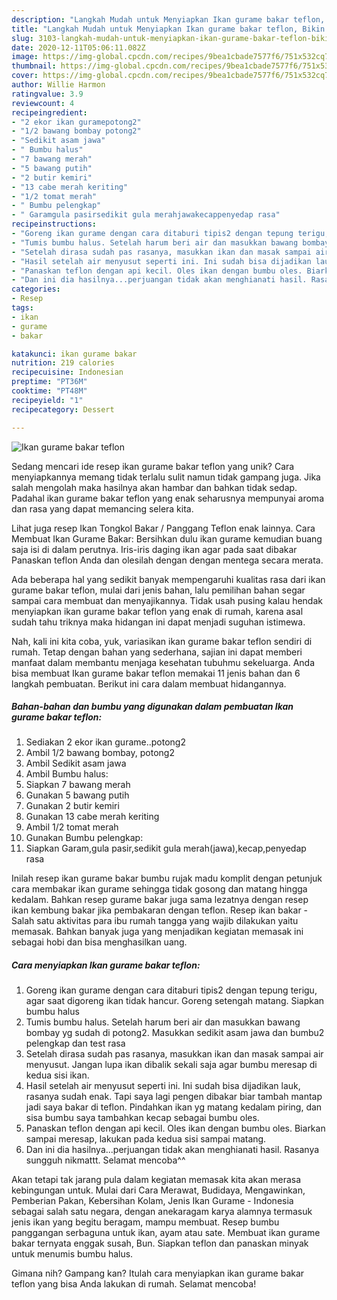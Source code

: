 ```yaml
---
description: "Langkah Mudah untuk Menyiapkan Ikan gurame bakar teflon, Bikin Ngiler"
title: "Langkah Mudah untuk Menyiapkan Ikan gurame bakar teflon, Bikin Ngiler"
slug: 3103-langkah-mudah-untuk-menyiapkan-ikan-gurame-bakar-teflon-bikin-ngiler
date: 2020-12-11T05:06:11.082Z
image: https://img-global.cpcdn.com/recipes/9bea1cbade7577f6/751x532cq70/ikan-gurame-bakar-teflon-foto-resep-utama.jpg
thumbnail: https://img-global.cpcdn.com/recipes/9bea1cbade7577f6/751x532cq70/ikan-gurame-bakar-teflon-foto-resep-utama.jpg
cover: https://img-global.cpcdn.com/recipes/9bea1cbade7577f6/751x532cq70/ikan-gurame-bakar-teflon-foto-resep-utama.jpg
author: Willie Harmon
ratingvalue: 3.9
reviewcount: 4
recipeingredient:
- "2 ekor ikan guramepotong2"
- "1/2 bawang bombay potong2"
- "Sedikit asam jawa"
- " Bumbu halus"
- "7 bawang merah"
- "5 bawang putih"
- "2 butir kemiri"
- "13 cabe merah keriting"
- "1/2 tomat merah"
- " Bumbu pelengkap"
- " Garamgula pasirsedikit gula merahjawakecappenyedap rasa"
recipeinstructions:
- "Goreng ikan gurame dengan cara ditaburi tipis2 dengan tepung terigu, agar saat digoreng ikan tidak hancur. Goreng setengah matang. Siapkan bumbu halus"
- "Tumis bumbu halus. Setelah harum beri air dan masukkan bawang bombay yg sudah di potong2. Masukkan sedikit asam jawa dan bumbu2 pelengkap dan test rasa"
- "Setelah dirasa sudah pas rasanya, masukkan ikan dan masak sampai air menyusut. Jangan lupa ikan dibalik sekali saja agar bumbu meresap di kedua sisi ikan."
- "Hasil setelah air menyusut seperti ini. Ini sudah bisa dijadikan lauk, rasanya sudah enak. Tapi saya lagi pengen dibakar biar tambah mantap jadi saya bakar di teflon. Pindahkan ikan yg matang kedalam piring, dan sisa bumbu saya tambahkan kecap sebagai bumbu oles."
- "Panaskan teflon dengan api kecil. Oles ikan dengan bumbu oles. Biarkan sampai meresap, lakukan pada kedua sisi sampai matang."
- "Dan ini dia hasilnya...perjuangan tidak akan menghianati hasil. Rasanya sungguh nikmattt. Selamat mencoba^^"
categories:
- Resep
tags:
- ikan
- gurame
- bakar

katakunci: ikan gurame bakar 
nutrition: 219 calories
recipecuisine: Indonesian
preptime: "PT36M"
cooktime: "PT48M"
recipeyield: "1"
recipecategory: Dessert

---
```



![Ikan gurame bakar teflon](https://img-global.cpcdn.com/recipes/9bea1cbade7577f6/751x532cq70/ikan-gurame-bakar-teflon-foto-resep-utama.jpg)

Sedang mencari ide resep ikan gurame bakar teflon yang unik? Cara menyiapkannya memang tidak terlalu sulit namun tidak gampang juga. Jika salah mengolah maka hasilnya akan hambar dan bahkan tidak sedap. Padahal ikan gurame bakar teflon yang enak seharusnya mempunyai aroma dan rasa yang dapat memancing selera kita.

Lihat juga resep Ikan Tongkol Bakar / Panggang Teflon enak lainnya. Cara Membuat Ikan Gurame Bakar: Bersihkan dulu ikan gurame kemudian buang saja isi di dalam perutnya. Iris-iris daging ikan agar pada saat dibakar Panaskan teflon Anda dan olesilah dengan dengan mentega secara merata.

Ada beberapa hal yang sedikit banyak mempengaruhi kualitas rasa dari ikan gurame bakar teflon, mulai dari jenis bahan, lalu pemilihan bahan segar sampai cara membuat dan menyajikannya. Tidak usah pusing kalau hendak menyiapkan ikan gurame bakar teflon yang enak di rumah, karena asal sudah tahu triknya maka hidangan ini dapat menjadi suguhan istimewa.


Nah, kali ini kita coba, yuk, variasikan ikan gurame bakar teflon sendiri di rumah. Tetap dengan bahan yang sederhana, sajian ini dapat memberi manfaat dalam membantu menjaga kesehatan tubuhmu sekeluarga. Anda bisa membuat Ikan gurame bakar teflon memakai 11 jenis bahan dan 6 langkah pembuatan. Berikut ini cara dalam membuat hidangannya.

<!--inarticleads1-->

##### Bahan-bahan dan bumbu yang digunakan dalam pembuatan Ikan gurame bakar teflon:

1. Sediakan 2 ekor ikan gurame..potong2
1. Ambil 1/2 bawang bombay, potong2
1. Ambil Sedikit asam jawa
1. Ambil  Bumbu halus:
1. Siapkan 7 bawang merah
1. Gunakan 5 bawang putih
1. Gunakan 2 butir kemiri
1. Gunakan 13 cabe merah keriting
1. Ambil 1/2 tomat merah
1. Gunakan  Bumbu pelengkap:
1. Siapkan  Garam,gula pasir,sedikit gula merah(jawa),kecap,penyedap rasa


Inilah resep ikan gurame bakar bumbu rujak madu komplit dengan petunjuk cara membakar ikan gurame sehingga tidak gosong dan matang hingga kedalam. Bahkan resep gurame bakar juga sama lezatnya dengan resep ikan kembung bakar jika pembakaran dengan teflon. Resep ikan bakar - Salah satu aktivitas para ibu rumah tangga yang wajib dilakukan yaitu memasak. Bahkan banyak juga yang menjadikan kegiatan memasak ini sebagai hobi dan bisa menghasilkan uang. 

<!--inarticleads2-->

##### Cara menyiapkan Ikan gurame bakar teflon:

1. Goreng ikan gurame dengan cara ditaburi tipis2 dengan tepung terigu, agar saat digoreng ikan tidak hancur. Goreng setengah matang. Siapkan bumbu halus
1. Tumis bumbu halus. Setelah harum beri air dan masukkan bawang bombay yg sudah di potong2. Masukkan sedikit asam jawa dan bumbu2 pelengkap dan test rasa
1. Setelah dirasa sudah pas rasanya, masukkan ikan dan masak sampai air menyusut. Jangan lupa ikan dibalik sekali saja agar bumbu meresap di kedua sisi ikan.
1. Hasil setelah air menyusut seperti ini. Ini sudah bisa dijadikan lauk, rasanya sudah enak. Tapi saya lagi pengen dibakar biar tambah mantap jadi saya bakar di teflon. Pindahkan ikan yg matang kedalam piring, dan sisa bumbu saya tambahkan kecap sebagai bumbu oles.
1. Panaskan teflon dengan api kecil. Oles ikan dengan bumbu oles. Biarkan sampai meresap, lakukan pada kedua sisi sampai matang.
1. Dan ini dia hasilnya...perjuangan tidak akan menghianati hasil. Rasanya sungguh nikmattt. Selamat mencoba^^


Akan tetapi tak jarang pula dalam kegiatan memasak kita akan merasa kebingungan untuk. Mulai dari Cara Merawat, Budidaya, Mengawinkan, Pemberian Pakan, Kebersihan Kolam, Jenis Ikan Gurame - Indonesia sebagai salah satu negara, dengan anekaragam karya alamnya termasuk jenis ikan yang begitu beragam, mampu membuat. Resep bumbu panggangan serbaguna untuk ikan, ayam atau sate. Membuat ikan gurame bakar ternyata enggak susah, Bun. Siapkan teflon dan panaskan minyak untuk menumis bumbu halus. 

Gimana nih? Gampang kan? Itulah cara menyiapkan ikan gurame bakar teflon yang bisa Anda lakukan di rumah. Selamat mencoba!
